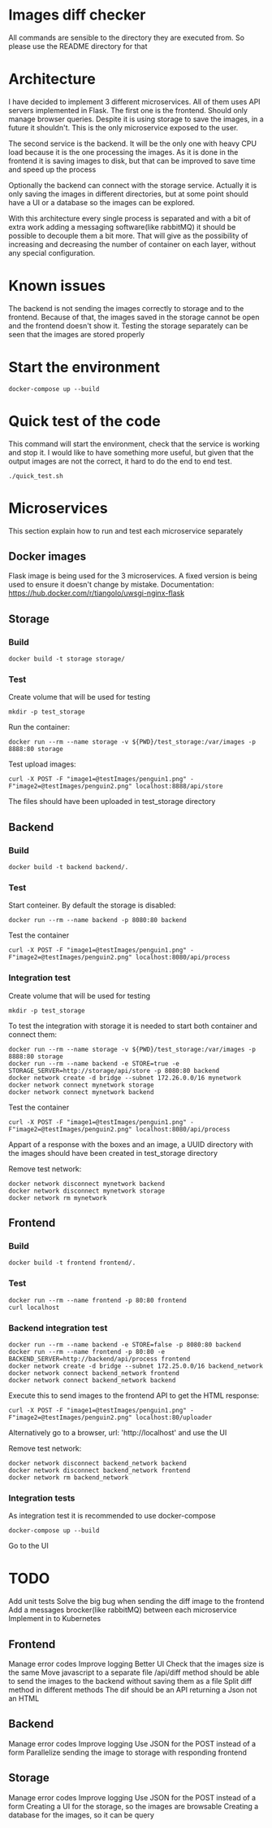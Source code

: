 # Images diff checker

All commands are sensible to the directory they are executed from. So please use the README directory for that

# Architecture

I have decided to implement 3 different microservices. All of them uses API servers implemented in Flask. The first one is the frontend. Should only manage browser queries. Despite it is using storage to save the images, in a future it shouldn't. This is the only microservice exposed to the user.

The second service is the backend. It will be the only one with heavy CPU load because it is the one processing the images. As it is done in the frontend it is saving images to disk, but that can be improved to save time and speed up the process

Optionally the backend can connect with the storage service. Actually it is only saving the images in different directories, but at some point should have a UI or a database so the images can be explored.

With this architecture every single process is separated and with a bit of extra work adding a messaging software(like rabbitMQ) it should be possible to decouple them a bit more. That will give as the possibility of increasing and decreasing the number of container on each layer, without any special configuration.

# Known issues

The backend is not sending the images correctly to storage and to the frontend. Because of that, the images saved in the storage cannot be open and the frontend doesn't show it. Testing the storage separately can be seen that the images are stored properly

# Start the environment

    docker-compose up --build

# Quick test of the code

This command will start the environment, check that the service is working and stop it. I would like to have something more useful, but given that the output images are not the correct, it hard to do the end to end test.

    ./quick_test.sh

# Microservices
This section explain how to run and test each microservice separately

## Docker images

Flask image is being used for the 3 microservices. A fixed version is being used to ensure it doesn't change by mistake.
Documentation: https://hub.docker.com/r/tiangolo/uwsgi-nginx-flask

## Storage

### Build

    docker build -t storage storage/

### Test

Create volume that will be used for testing

    mkdir -p test_storage

Run the container:

    docker run --rm --name storage -v ${PWD}/test_storage:/var/images -p 8888:80 storage

Test upload images:

    curl -X POST -F "image1=@testImages/penguin1.png" -F"image2=@testImages/penguin2.png" localhost:8888/api/store

The files should have been uploaded in test_storage directory

## Backend

### Build

    docker build -t backend backend/.

### Test

Start conteiner. By default the storage is disabled:

    docker run --rm --name backend -p 8080:80 backend

Test the container

    curl -X POST -F "image1=@testImages/penguin1.png" -F"image2=@testImages/penguin2.png" localhost:8080/api/process

### Integration test

Create volume that will be used for testing

    mkdir -p test_storage

To test the integration with storage it is needed to start both container and connect them:


    docker run --rm --name storage -v ${PWD}/test_storage:/var/images -p 8888:80 storage
    docker run --rm --name backend -e STORE=true -e STORAGE_SERVER=http://storage/api/store -p 8080:80 backend
    docker network create -d bridge --subnet 172.26.0.0/16 mynetwork
    docker network connect mynetwork storage
    docker network connect mynetwork backend

Test the container

    curl -X POST -F "image1=@testImages/penguin1.png" -F"image2=@testImages/penguin2.png" localhost:8080/api/process

Appart of a response with the boxes and an image, a UUID directory with the images should have been created in test_storage directory

Remove test network:

    docker network disconnect mynetwork backend
    docker network disconnect mynetwork storage
    docker network rm mynetwork

## Frontend
### Build

    docker build -t frontend frontend/.

### Test

    docker run --rm --name frontend -p 80:80 frontend
    curl localhost

### Backend integration test

    docker run --rm --name backend -e STORE=false -p 8080:80 backend
    docker run --rm --name frontend -p 80:80 -e BACKEND_SERVER=http://backend/api/process frontend
    docker network create -d bridge --subnet 172.25.0.0/16 backend_network
    docker network connect backend_network frontend
    docker network connect backend_network backend

Execute this to send images to the frontend API to get the HTML response:

    curl -X POST -F "image1=@testImages/penguin1.png" -F"image2=@testImages/penguin2.png" localhost:80/uploader

Alternatively go to a browser, url: 'http://localhost' and use the UI

Remove test network:

    docker network disconnect backend_network backend
    docker network disconnect backend_network frontend
    docker network rm backend_network

### Integration tests

As integration test it is recommended to use docker-compose

    docker-compose up --build

Go to the UI

# TODO

Add unit tests
Solve the big bug when sending the diff image to the frontend
Add a messages brocker(like rabbitMQ) between each microservice
Implement in to Kubernetes

## Frontend

Manage error codes
Improve logging
Better UI
Check that the images size is the same
Move javascript to a separate file
/api/diff method should be able to send the images to the backend without saving them as a file
Split diff method in different methods
The dif should be an API returning a Json not an HTML

## Backend

Manage error codes
Improve logging
Use JSON for the POST instead of a form
Parallelize sending the image to storage with responding frontend

## Storage

Manage error codes
Improve logging
Use JSON for the POST instead of a form
Creating a UI for the storage, so the images are browsable
Creating a database for the images, so it can be query
